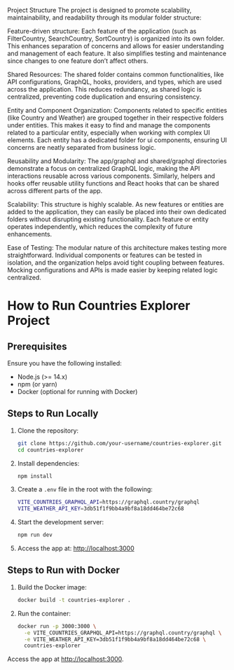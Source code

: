 Project Structure
The project is designed to promote scalability, maintainability, and readability through its modular folder structure:

Feature-driven structure: Each feature of the application (such as FilterCountry, SearchCountry, SortCountry) is organized into its own folder. This enhances separation of concerns and allows for easier understanding and management of each feature. It also simplifies testing and maintenance since changes to one feature don’t affect others.

Shared Resources: The shared folder contains common functionalities, like API configurations, GraphQL, hooks, providers, and types, which are used across the application. This reduces redundancy, as shared logic is centralized, preventing code duplication and ensuring consistency.

Entity and Component Organization: Components related to specific entities (like Country and Weather) are grouped together in their respective folders under entities. This makes it easy to find and manage the components related to a particular entity, especially when working with complex UI elements. Each entity has a dedicated folder for ui components, ensuring UI concerns are neatly separated from business logic.

Reusability and Modularity: The app/graphql and shared/graphql directories demonstrate a focus on centralized GraphQL logic, making the API interactions reusable across various components. Similarly, helpers and hooks offer reusable utility functions and React hooks that can be shared across different parts of the app.

Scalability: This structure is highly scalable. As new features or entities are added to the application, they can easily be placed into their own dedicated folders without disrupting existing functionality. Each feature or entity operates independently, which reduces the complexity of future enhancements.

Ease of Testing: The modular nature of this architecture makes testing more straightforward. Individual components or features can be tested in isolation, and the organization helps avoid tight coupling between features. Mocking configurations and APIs is made easier by keeping related logic centralized.

# How to Run Countries Explorer Project

## Prerequisites

Ensure you have the following installed:
- Node.js (>= 14.x)
- npm (or yarn)
- Docker (optional for running with Docker)

## Steps to Run Locally

1. Clone the repository:
    ```bash
    git clone https://github.com/your-username/countries-explorer.git
    cd countries-explorer
    ```

2. Install dependencies:
    ```bash
    npm install
    ```

3. Create a `.env` file in the root with the following:
    ```bash
    VITE_COUNTRIES_GRAPHQL_API=https://graphql.country/graphql
    VITE_WEATHER_API_KEY=3db51f1f9bb4a9bf8a18dd464be72c68
    ```

4. Start the development server:
    ```bash
    npm run dev
    ```

5. Access the app at:
    [http://localhost:3000](http://localhost:3000)

## Steps to Run with Docker

1. Build the Docker image:
    ```bash
    docker build -t countries-explorer .
    ```

2. Run the container:
    ```bash
    docker run -p 3000:3000 \
      -e VITE_COUNTRIES_GRAPHQL_API=https://graphql.country/graphql \
      -e VITE_WEATHER_API_KEY=3db51f1f9bb4a9bf8a18dd464be72c68 \
      countries-explorer
    ```

Access the app at [http://localhost:3000](http://localhost:3000).
